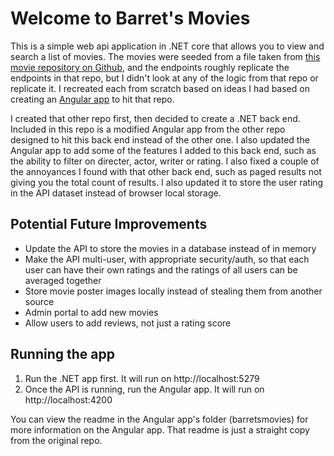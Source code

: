 # Welcome to Barret's Movies

This is a simple web api application in .NET core that allows you to view and search a list of movies. The movies were seeded from a file taken from [this movie repository on Github](https://github.com/thisdot/movies-api), and the endpoints roughly replicate the endpoints in that repo, but I didn't look at any of the logic from that repo or replicate it. I recreated each from scratch based on ideas I had based on creating an [Angular app](https://github.com/barretb/barretsmovies) to hit that repo. 

I created that other repo first, then decided to create a .NET back end. Included in this repo is a modified Angular app from the other repo designed to hit this back end instead of the other one. I also updated the Angular app to add some of the features I added to this back end, such as the ability to filter on directer, actor, writer or rating. I also fixed a couple of the annoyances I found with that other back end, such as paged results not giving you the total count of results. I also updated it to store the user rating in the API dataset instead of browser local storage.

## Potential Future Improvements

* Update the API to store the movies in a database instead of in memory
* Make the API multi-user, with appropriate security/auth, so that each user can have their own ratings and the ratings of all users can be averaged together
* Store movie poster images locally instead of stealing them from another source
* Admin portal to add new movies
* Allow users to add reviews, not just a rating score

## Running the app

1. Run the .NET app first. It will run on http://localhost:5279
1. Once the API is running, run the Angular app. It will run on http://localhost:4200

You can view the readme in the Angular app's folder (barretsmovies) for more information on the Angular app. That readme is just a straight copy from the original repo.